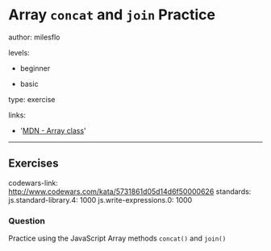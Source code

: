 # Array `concat` and `join` Practice
author: milesflo

levels:

  - beginner

  - basic

type: exercise

links:

  - '[MDN - Array class](https://developer.mozilla.org/en-US/docs/Web/JavaScript/Reference/Global_Objects/Array)'

---
## Exercises
codewars-link: http://www.codewars.com/kata/5731861d05d14d6f50000626
standards:
  js.standard-library.4: 1000
  js.write-expressions.0: 1000
### Question
Practice using the JavaScript Array methods `concat()` and `join()`
